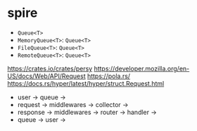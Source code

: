 # spire

- `Queue<T>`
- `MemoryQueue<T>`: `Queue<T>`
- `FileQueue<T>`: `Queue<T>`
- `RemoteQueue<T>`: `Queue<T>`

https://crates.io/crates/persy
https://developer.mozilla.org/en-US/docs/Web/API/Request https://pola.rs/
https://docs.rs/hyper/latest/hyper/struct.Request.html

- user -> queue -> 
- request -> middlewares -> collector -> 
- response -> middlewares -> router -> handler ->
- queue -> user ->
